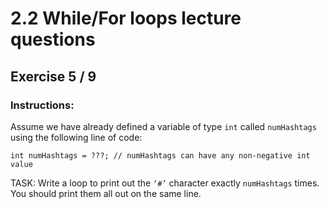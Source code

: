 # 2.2 While/For loops lecture questions 
## Exercise 5 / 9
### Instructions:
Assume we have already defined a variable of type `int` called `numHashtags` using the following line of code:

```
int numHashtags = ???; // numHashtags can have any non-negative int value
```

TASK: Write a loop to print out the `‘#’` character exactly `numHashtags` times. You should print them all out on the same line.